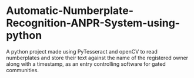 # Automatic-Numberplate-Recognition-ANPR-System-using-python
A python project made using PyTesseract and openCV to read numberplates and store their text against the name of the registered owner along with a timestamp, as an entry controlling software for gated communities.
